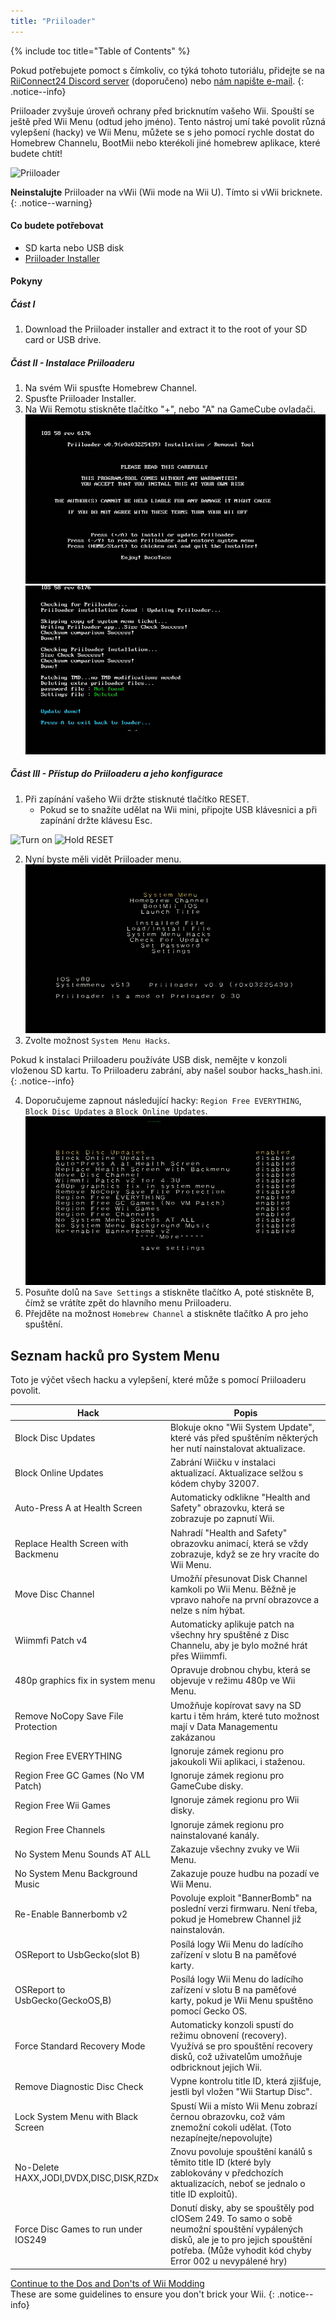 ```yaml
---
title: "Priiloader"
---
```


{% include toc title="Table of Contents" %}

Pokud potřebujete pomoct s čímkoliv, co týká tohoto tutoriálu, přidejte se na [RiiConnect24 Discord server](https://discord.gg/rc24) (doporučeno) nebo [nám napište e-mail](mailto:support@riiconnect24.net).
{: .notice--info}

Priiloader zvyšuje úroveň ochrany před bricknutím vašeho Wii. Spouští se ještě před Wii Menu (odtud jeho jméno). Tento nástroj umí také povolit různá vylepšení (hacky) ve Wii Menu, můžete se s jeho pomocí rychle dostat do Homebrew Channelu, BootMii nebo kterékoli jiné homebrew aplikace, které budete chtít!

![Priiloader](/images/priiloader.jpg)

**Neinstalujte** Priiloader na vWii (Wii mode na Wii U). Tímto si vWii bricknete.
{: .notice--warning}

#### Co budete potřebovat

- SD karta nebo USB disk
- [Priiloader Installer](https://hbb1.oscwii.org/hbb/priiloader/priiloader.zip)

#### Pokyny

##### Část I

1. Download the Priiloader installer and extract it to the root of your SD card or USB drive.

##### Část II - Instalace Priiloaderu

1. Na svém Wii spusťte Homebrew Channel.
2. Spusťte Priiloader Installer.
3. Na Wii Remotu stiskněte tlačítko "+", nebo "A" na GameCube ovladači. ![Install Priiloader](/images/Priiloader/installer.png) ![Installing](/images/Priiloader/installing.png)

##### Část III - Přístup do Priiloaderu a jeho konfigurace

1. Při zapínání vašeho Wii držte stisknuté tlačítko RESET.
   - Pokud se to snažíte udělat na Wii mini, připojte USB klávesnici a při zapínání držte klávesu Esc.

![Turn on](/images/Priiloader/on.jpg) ![Hold RESET](/images/Priiloader/reset.jpg)

2. Nyní byste měli vidět Priiloader menu. ![Menu](/images/Priiloader/mainmenu.png)
3. Zvolte možnost `System Menu Hacks`.

Pokud k instalaci Priiloaderu používáte USB disk, nemějte v konzoli vloženou SD kartu. To Priiloaderu zabrání, aby našel soubor hacks_hash.ini.
{: .notice--info}

4. Doporučujeme zapnout následující hacky: `Region Free EVERYTHING`, `Block Disc Updates` a `Block Online Updates`. ![System Menu Hacks](/images/Priiloader/hacks.png)
1. Posuňte dolů na `Save Settings` a stiskněte tlačítko A, poté stiskněte B, čímž se vrátíte zpět do hlavního menu Priiloaderu.
1. Přejděte na možnost `Homebrew Channel` a stiskněte tlačítko A pro jeho spuštění.

## Seznam hacků pro System Menu

Toto je výčet všech hacku a vylepšení, které může s pomocí Priiloaderu povolit.

| Hack                                    | Popis                                                                                                                                                                                          |
| --------------------------------------- | ---------------------------------------------------------------------------------------------------------------------------------------------------------------------------------------------- |
| Block Disc Updates                      | Blokuje okno "Wii System Update", které vás před spuštěním některých her nutí nainstalovat aktualizace.                                                                                        |
| Block Online Updates                    | Zabrání Wiičku v instalaci aktualizací. Aktualizace selžou s kódem chyby 32007.                                                                                                                |
| Auto-Press A at Health Screen           | Automaticky odklikne "Health and Safety" obrazovku, která se zobrazuje po zapnutí Wii.                                                                                                         |
| Replace Health Screen with Backmenu     | Nahradí "Health and Safety" obrazovku animací, která se vždy zobrazuje, když se ze hry vracíte do Wii Menu.                                                                                    |
| Move Disc Channel                       | Umožňí přesunovat Disk Channel kamkoli po Wii Menu. Běžně je vpravo nahoře na první obrazovce a nelze s ním hýbat.                                                                             |
| Wiimmfi Patch v4                        | Automaticky aplikuje patch na všechny hry spuštěné z Disc Channelu, aby je bylo možné hrát přes Wiimmfi.                                                                                       |
| 480p graphics fix in system menu        | Opravuje drobnou chybu, která se objevuje v režimu 480p ve Wii Menu.                                                                                                                           |
| Remove NoCopy Save File Protection      | Umožňuje kopírovat savy na SD kartu i těm hrám, které tuto možnost mají v Data Managementu zakázanou                                                                                           |
| Region Free EVERYTHING                  | Ignoruje zámek regionu pro jakoukoli Wii aplikaci, i staženou.                                                                                                                                 |
| Region Free GC Games (No VM Patch)      | Ignoruje zámek regionu pro GameCube disky.                                                                                                                                                     |
| Region Free Wii Games                   | Ignoruje zámek regionu pro Wii disky.                                                                                                                                                          |
| Region Free Channels                    | Ignoruje zámek regionu pro nainstalované kanály.                                                                                                                                               |
| No System Menu Sounds AT ALL            | Zakazuje všechny zvuky ve Wii Menu.                                                                                                                                                            |
| No System Menu Background Music         | Zakazuje pouze hudbu na pozadí ve Wii Menu.                                                                                                                                                    |
| Re-Enable Bannerbomb v2                 | Povoluje exploit "BannerBomb" na poslední verzi firmwaru. Není třeba, pokud je Homebrew Channel již nainstalován.                                                                              |
| OSReport to UsbGecko(slot B)            | Posílá logy Wii Menu do ladícího zařízení v slotu B na paměťové karty.                                                                                                                         |
| OSReport to UsbGecko(GeckoOS,B)         | Posílá logy Wii Menu do ladícího zařízení v slotu B na paměťové karty, pokud je Wii Menu spuštěno pomocí Gecko OS.                                                                             |
| Force Standard Recovery Mode            | Automaticky konzoli spustí do režimu obnovení (recovery). Využívá se pro spouštění recovery disků, což uživatelům umožňuje odbricknout jejich Wii.                                             |
| Remove Diagnostic Disc Check            | Vypne kontrolu title ID, která zjišťuje, jestli byl vložen "Wii Startup Disc".                                                                                                                 |
| Lock System Menu with Black Screen      | Spustí Wii a místo Wii Menu zobrazí černou obrazovku, což vám znemožní cokoli udělat. (Toto nezapínejte/nepovolujte)                                                                           |
| No-Delete HAXX,JODI,DVDX,DISC,DISK,RZDx | Znovu povoluje spouštění kanálů s těmito title ID (které byly zablokovány v předchozích aktualizacích, neboť se jednalo o title ID exploitů).                                                  |
| Force Disc Games to run under IOS249    | Donutí disky, aby se spouštěly pod cIOSem 249. To samo o sobě neumožní spouštění vypálených disků, ale je to pro jejich spouštění potřeba. (Může vyhodit kód chyby Error 002 u nevypálené hry) |

[Continue to the Dos and Don'ts of Wii Modding](dosanddonts)<br> These are some guidelines to ensure you don't brick your Wii.
{: .notice--info}
